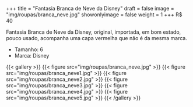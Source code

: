 +++
title = "Fantasia Branca de Neve da Disney"
draft = false
image = "img/roupas/branca_neve.jpg"
showonlyimage = false
weight = 1
+++
<span class="price">R$ 40</span>

<!--more-->

Fantasia Branca de Neve da Disney, original, importada, em bom estado, pouco usado, acompanha uma capa vermelha que não é da mesma marca. 

- Tamanho: 6
- Marca: Disney

{{< gallery >}}
{{< figure src="img/roupas/branca_neve.jpg" >}}
{{< figure src="img/roupas/branca_neve1.jpg" >}}
{{< figure src="img/roupas/branca_neve2.jpg" >}}
{{< figure src="img/roupas/branca_neve3.jpg" >}}
{{< figure src="img/roupas/branca_neve4.jpg" >}}
{{< figure src="img/roupas/branca_neve5.jpg" >}}
{{< /gallery >}}


